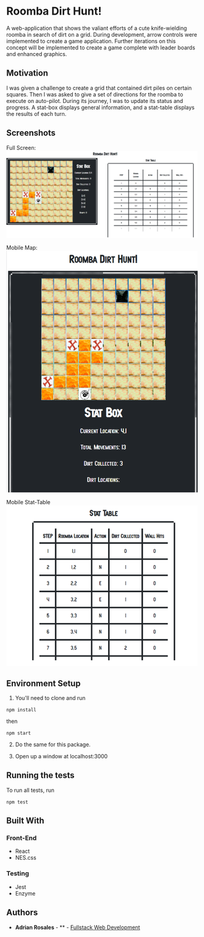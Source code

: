 <!-- # book-thing.io

Initial wireframes:

https://wireframe.cc/x0a8I9

https://wireframe.cc/6oVXTU -->
# Roomba Dirt Hunt!

A web-application that shows the valiant efforts of a cute knife-wielding roomba in search of dirt on a grid. During development, arrow controls were implemented to create a game application. Further iterations on this concept will be implemented to create a game complete with leader boards and enhanced graphics.

## Motivation

I was given a challenge to create a grid that contained dirt piles on certain squares. Then I was asked to give a set of directions for the roomba to execute on auto-pilot. During its journey, I was to update its status and progress. A stat-box displays general information, and a stat-table displays the results of each turn.


## Screenshots

Full Screen: ![fullScreen](public/screenshots/screenshot3.png)

Mobile Map: ![mobileMap](public/screenshots/screenshot1.png)

Mobile Stat-Table ![mobileStatTable](public/screenshots/screenshot2.png)



## Environment Setup

1. You'll need to clone <INSERT LINK> and run 
```
npm install
```
then
```
npm start
```

2. Do the same for this package.

3. Open up a window at localhost:3000



## Running the tests

To run all tests, run
```
npm test
```

## Built With

### Front-End
* React
* NES.css

### Testing
* Jest
* Enzyme

## Authors

* **Adrian Rosales** - ** - [Fullstack Web Development](http://www.adrian-rosales.tech)
